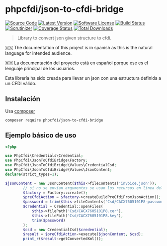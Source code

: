 # phpcfdi/json-to-cfdi-bridge

[![Source Code][badge-source]][source]
[![Latest Version][badge-release]][release]
[![Software License][badge-license]][license]
[![Build Status][badge-build]][build]
[![Scrutinizer][badge-quality]][quality]
[![Coverage Status][badge-coverage]][coverage]
[![Total Downloads][badge-downloads]][downloads]

> Library to convert json given structure to cfdi.

:us: The documentation of this project is in spanish as this is the natural language for intended audience.

:mexico: La documentación del proyecto está en español porque ese es el lenguaje principal de los usuarios.

Esta librería ha sido creada para llevar un json con una estructura definida a un CFDI válido. 

## Instalación

Usa [composer](https://getcomposer.org/)

```shell
composer require phpcfdi/json-to-cfdi-bridge
```

## Ejemplo básico de uso

```php
<?php 

use PhpCfdi\Credentials\Credential;
use PhpCfdi\JsonToCfdiBridge\Factory;
use PhpCfdi\JsonToCfdiBridge\Values\CredentialCsd;
use PhpCfdi\JsonToCfdiBridge\Values\JsonContent;
declare(strict_types=1);

$jsonContent = new JsonContent($this->fileContents('invoice.json'));
        // si no se envían argumentos se usan los recursos en línea del SAT.
        $factory = Factory::create();
        $preCfdiAction = $factory->createBuildPreCfdiFromJsonAction();
        $password = trim($this->fileContents('Csd/CACX7605101P8-password.txt'));
        $credential = Credential::openFiles(
            $this->filePath('Csd/CACX7605101P8.cer'),
            $this->filePath('Csd/CACX7605101P8.key'),
            trim($password)
        );
        $csd = new CredentialCsd($credential);
        $result = $preCfdiAction->execute($jsonContent, $csd);
        print_r($result->getConvertedXml());
```

[contributing]: https://github.com/phpcfdi/credentials/blob/main/CONTRIBUTING.md
[changelog]: https://github.com/phpcfdi/credentials/blob/main/docs/CHANGELOG.md
[todo]: https://github.com/phpcfdi/credentials/blob/main/docs/TODO.md

[source]: https://github.com/phpcfdi/credentials
[release]: https://github.com/phpcfdi/credentials/releases
[license]: https://github.com/phpcfdi/credentials/blob/main/LICENSE
[build]: https://github.com/phpcfdi/credentials/actions/workflows/build.yml?query=branch:main
[quality]: https://scrutinizer-ci.com/g/phpcfdi/credentials/
[coverage]: https://scrutinizer-ci.com/g/phpcfdi/credentials/code-structure/main/code-coverage
[downloads]: https://packagist.org/packages/phpcfdi/credentials

[badge-source]: https://img.shields.io/badge/source-phpcfdi/credentials-blue?style=flat-square
[badge-release]: https://img.shields.io/github/release/phpcfdi/credentials?style=flat-square
[badge-license]: https://img.shields.io/github/license/phpcfdi/credentials?style=flat-square
[badge-build]: https://img.shields.io/github/workflow/status/phpcfdi/credentials/build/main?style=flat-square
[badge-quality]: https://img.shields.io/scrutinizer/g/phpcfdi/credentials/main?style=flat-square
[badge-coverage]: https://img.shields.io/scrutinizer/coverage/g/phpcfdi/credentials/main?style=flat-square
[badge-downloads]: https://img.shields.io/packagist/dt/phpcfdi/credentials?style=flat-square